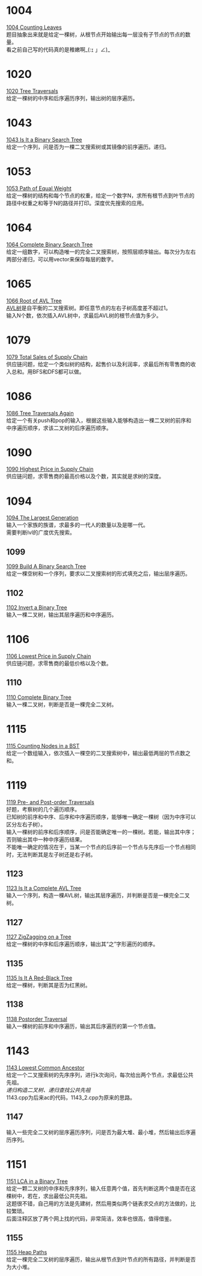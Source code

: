 # 1004
[1004 Counting Leaves](https://pintia.cn/problem-sets/994805342720868352/problems/994805521431773184)  
题目抽象出来就是给定一棵树，从根节点开始输出每一层没有子节点的节点的数量。  
看之前自己写的代码真的是稚嫩啊\_(:ｪ 」∠)\_  

# 1020
[1020 Tree Traversals](https://pintia.cn/problem-sets/994805342720868352/problems/994805485033603072)  
给定一棵树的中序和后序遍历序列，输出树的层序遍历。  

# 1043
[1043 Is It a Binary Search Tree](https://pintia.cn/problem-sets/994805342720868352/problems/994805440976633856)  
给定一个序列，问是否为一棵二叉搜索树或其镜像的前序遍历。递归。  

# 1053
[1053 Path of Equal Weight](https://pintia.cn/problem-sets/994805342720868352/problems/994805424153280512)  
给定一棵树的结构和每个节点的权重，给定一个数字N，求所有根节点到叶节点的路径中权重之和等于N的路径并打印。深度优先搜索的应用。  

# 1064
[1064 Complete Binary Search Tree](https://pintia.cn/problem-sets/994805342720868352/problems/994805407749357568)  
给定一组数字，可以构造唯一的完全二叉搜索树，按照层顺序输出。每次分为左右两部分递归，可以用vector来保存每层的数字。  

# 1065
[1066 Root of AVL Tree](https://pintia.cn/problem-sets/994805342720868352/problems/994805404939173888)  
[AVL树](https://zh.wikipedia.org/zh-hans/AVL树)是自平衡的二叉搜索树。即任意节点的左右子树高度差不超过1。  
输入N个数，依次插入AVL树中，求最后AVL树的根节点值为多少。  

# 1079
[1079 Total Sales of Supply Chain](https://pintia.cn/problem-sets/994805342720868352/problems/994805388447170560)  
供应链问题，给定一个类似树的结构，起售价以及利润率，求最后所有零售商的收入总和。用BFS和DFS都可以做。  

# 1086
[1086 Tree Traversals Again](https://pintia.cn/problem-sets/994805342720868352/problems/994805380754817024)  
给定一个有关push和pop的输入，根据这些输入能够构造出一棵二叉树的前序和中序遍历顺序，求该二叉树的后序遍历顺序。  

# 1090
[1090 Highest Price in Supply Chain](https://pintia.cn/problem-sets/994805342720868352/problems/994805376476626944)  
供应链问题，求零售商的最高价格以及个数，其实就是求树的深度。  

# 1094
[1094 The Largest Generation](https://pintia.cn/problem-sets/994805342720868352/problems/994805372601090048)  
输入一个家族的族谱，求最多的一代人的数量以及是哪一代。  
需要判断lvl的广度优先搜索。  

## 1099
[1099 Build A Binary Search Tree](https://pintia.cn/problem-sets/994805342720868352/problems/994805367987355648)  
给定一棵空树和一个序列，要求以二叉搜索树的形式填充之后，输出层序遍历。  

## 1102
[1102 Invert a Binary Tree](https://pintia.cn/problem-sets/994805342720868352/problems/994805365537882112)  
输入一棵二叉树，输出其层序遍历和中序遍历。  

# 1106
[1106 Lowest Price in Supply Chain](https://pintia.cn/problem-sets/994805342720868352/problems/994805362341822464)  
供应链问题，求零售商的最低价格以及个数。  

## 1110
[1110 Complete Binary Tree](https://pintia.cn/problem-sets/994805342720868352/problems/994805359372255232)  
输入一棵二叉树，判断是否是一棵完全二叉树。  

# 1115
[1115 Counting Nodes in a BST](https://pintia.cn/problem-sets/994805342720868352/problems/994805355987451904)  
给定一个数组输入，依次插入一棵空的二叉搜索树中，输出最低两层的节点数之和。  

# 1119
[1119 Pre- and Post-order Traversals](https://pintia.cn/problem-sets/994805342720868352/problems/994805353470869504)  
好题，考察树的几个遍历顺序。  
已知树的前序和中序、后序和中序遍历顺序，能够唯一确定一棵树（因为中序可以区分左右子树）。  
输入一棵树的前序和后序顺序，问是否能确定唯一的一棵树。若能，输出其中序；否则输出其中一种中序遍历结果。  
不能唯一确定的情况在于，当某一个节点的后序前一个节点与先序后一个节点相同时，无法判断其是左子树还是右子树。  

## 1123
[1123 Is It a Complete AVL Tree](https://pintia.cn/problem-sets/994805342720868352/problems/994805351302414336)  
输入一个序列，构造一棵AVL树，输出其层序遍历，并判断是否是一棵完全二叉树。  

## 1127
[1127 ZigZagging on a Tree](https://pintia.cn/problem-sets/994805342720868352/problems/994805349394006016)  
给定一棵树的中序和后序遍历顺序，输出其“之”字形遍历的顺序。  

## 1135
[1135 Is It A Red-Black Tree](https://pintia.cn/problem-sets/994805342720868352/problems/994805346063728640)  
给定一棵树，判断其是否为红黑树。  

## 1138
[1138 Postorder Traversal](https://pintia.cn/problem-sets/994805342720868352/problems/994805345078067200)  
输入一棵树的前序和中序遍历，输出其后序遍历的第一个节点值。  

# 1143
[1143 Lowest Common Ancestor](https://pintia.cn/problem-sets/994805342720868352/problems/994805343727501312)  
给定一个二叉搜索树的先序序列，进行k次询问，每次给出两个节点，求最低公共先祖。  
*递归构造二叉树、递归查找公共先祖*  
1143.cpp为后来ac的代码，1143_2.cpp为原来的思路。  

## 1147
输入一些完全二叉树的层序遍历序列，问是否为最大堆、最小堆，然后输出后序遍历序列。  

# 1151
[1151 LCA in a Binary Tree](https://pintia.cn/problem-sets/994805342720868352/problems/1038430130011897856)  
给定一颗二叉树的中序和先序序列，输入任意两个值，首先判断这两个值是否在这棵树中，若在，求出最低公共先祖。  
这题很不错，自己用的方法是先建树，然后用类似两个链表求交点的方法做的，比较繁琐。  
后面注释区放了两个网上找的代码，非常简洁，效率也很高，值得借鉴。  

## 1155
[1155 Heap Paths](https://pintia.cn/problem-sets/994805342720868352/problems/1071785408849047552)  
给定一棵完全二叉树的层序遍历，输出从根节点到叶节点的所有路径，并判断是否为大小堆。  
